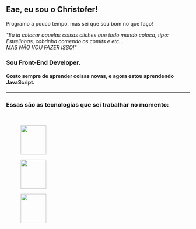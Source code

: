 ## Eae, eu sou o Christofer!

<p>Programo a pouco tempo, mas sei que sou bom no que faço!</p>

<div>
  <em>"Eu ia colocar aquelas coisas cliches que todo mundo coloca, tipo: Estrelinhas, cobrinha comendo os comits e etc...<br>
  MAS NÃO VOU FAZER ISSO!"</em>
  
  <h3>
    Sou Front-End Developer.
  </h3>
  
  <h4>
    Gosto sempre de aprender coisas novas, e agora estou aprendendo JavaScript.
  </h4>
  
  <hr></hr>
  
  <div>
    <h3>
      Essas são as tecnologias que sei trabalhar no momento:
    </h3>
    <br>
    <div>
      <figure>
        <img src="https://logodownload.org/wp-content/uploads/2016/10/html5-logo-10.png" width="70px" height="80px">
      </figure>
      <figure>
        <img src="https://www.logolynx.com/images/logolynx/s_0d/0d35ef6c8d4fdaf0590228404dc6448b.png" width="70px" height="80px">
      </figure>
      <figure>
        <img src="https://upload.wikimedia.org/wikipedia/commons/thumb/9/99/Unofficial_JavaScript_logo_2.svg/2048px-Unofficial_JavaScript_logo_2.svg.png" width="70px" height="80px">
      </figure>
    </div>
  <div>
</div>
